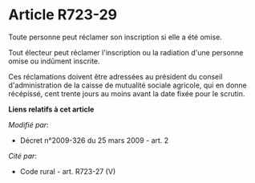 # Article R723-29

Toute personne peut réclamer son inscription si elle a été omise. 

Tout électeur peut réclamer l'inscription ou la radiation d'une personne omise ou indûment inscrite. 

Ces réclamations doivent être adressées au président du conseil d'administration de la caisse de mutualité sociale agricole,
qui en donne récépissé,  cent trente jours au moins avant la date fixée pour le scrutin.

**Liens relatifs à cet article**

_Modifié par_:

  - Décret n°2009-326 du 25 mars 2009 - art. 2

_Cité par_:

  - Code rural - art. R723-27 (V)
